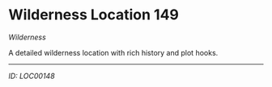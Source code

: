 # Wilderness Location 149

*Wilderness*

A detailed wilderness location with rich history and plot hooks.

---
*ID: LOC00148*